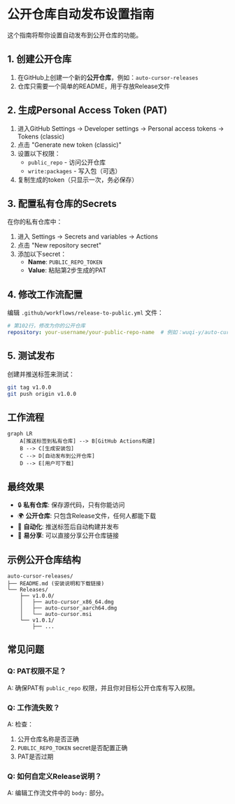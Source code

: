 # 公开仓库自动发布设置指南

这个指南将帮你设置自动发布到公开仓库的功能。

## 1. 创建公开仓库

1. 在GitHub上创建一个新的**公开仓库**，例如：`auto-cursor-releases`
2. 仓库只需要一个简单的README，用于存放Release文件

## 2. 生成Personal Access Token (PAT)

1. 进入GitHub Settings → Developer settings → Personal access tokens → Tokens (classic)
2. 点击 "Generate new token (classic)"
3. 设置以下权限：
   - `public_repo` - 访问公开仓库
   - `write:packages` - 写入包（可选）
4. 复制生成的token（只显示一次，务必保存）

## 3. 配置私有仓库的Secrets

在你的私有仓库中：

1. 进入 Settings → Secrets and variables → Actions
2. 点击 "New repository secret"
3. 添加以下secret：
   - **Name**: `PUBLIC_REPO_TOKEN`
   - **Value**: 粘贴第2步生成的PAT

## 4. 修改工作流配置

编辑 `.github/workflows/release-to-public.yml` 文件：

```yaml
# 第102行，修改为你的公开仓库
repository: your-username/your-public-repo-name  # 例如：wuqi-y/auto-cursor-releases
```

## 5. 测试发布

创建并推送标签来测试：

```bash
git tag v1.0.0
git push origin v1.0.0
```

## 工作流程

```mermaid
graph LR
    A[推送标签到私有仓库] --> B[GitHub Actions构建]
    B --> C[生成安装包]
    C --> D[自动发布到公开仓库]
    D --> E[用户可下载]
```

## 最终效果

- 🔒 **私有仓库**: 保存源代码，只有你能访问
- 🌍 **公开仓库**: 只包含Release文件，任何人都能下载
- 🤖 **自动化**: 推送标签后自动构建并发布
- 📱 **易分享**: 可以直接分享公开仓库链接

## 示例公开仓库结构

```
auto-cursor-releases/
├── README.md (安装说明和下载链接)
└── Releases/
    ├── v1.0.0/
    │   ├── auto-cursor_x86_64.dmg
    │   ├── auto-cursor_aarch64.dmg
    │   └── auto-cursor.msi
    └── v1.0.1/
        ├── ...
```

## 常见问题

### Q: PAT权限不足？
A: 确保PAT有 `public_repo` 权限，并且你对目标公开仓库有写入权限。

### Q: 工作流失败？
A: 检查：
1. 公开仓库名称是否正确
2. `PUBLIC_REPO_TOKEN` secret是否配置正确
3. PAT是否过期

### Q: 如何自定义Release说明？
A: 编辑工作流文件中的 `body:` 部分。
